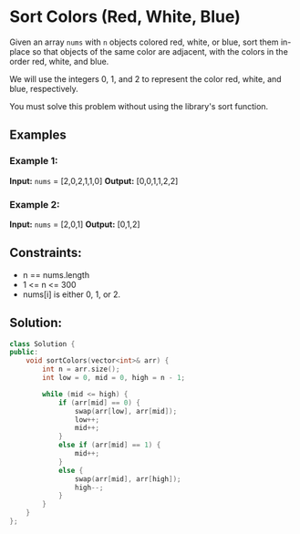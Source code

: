# Sort Colors (Red, White, Blue)

Given an array `nums` with `n` objects colored red, white, or blue, sort them in-place so that objects of the same color are adjacent, with the colors in the order red, white, and blue.

We will use the integers 0, 1, and 2 to represent the color red, white, and blue, respectively.

You must solve this problem without using the library's sort function.

## Examples

### Example 1:

**Input:** `nums` = [2,0,2,1,1,0]
**Output:** [0,0,1,1,2,2]

### Example 2:

**Input:** `nums` = [2,0,1]
**Output:** [0,1,2]

## Constraints:

- n == nums.length
- 1 <= n <= 300
- nums[i] is either 0, 1, or 2.

## Solution:

```cpp
class Solution {
public:
    void sortColors(vector<int>& arr) {
        int n = arr.size();
        int low = 0, mid = 0, high = n - 1; 

        while (mid <= high) {
            if (arr[mid] == 0) {
                swap(arr[low], arr[mid]);
                low++;
                mid++;
            }
            else if (arr[mid] == 1) {
                mid++;
            }
            else {
                swap(arr[mid], arr[high]);
                high--;
            }
        }
    }
};
